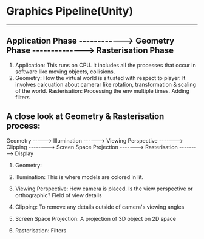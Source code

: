 # Graphics Pipeline(Unity)
__________________________________________________________________________________________________________________________


## Application Phase ------------> Geometry Phase --------------> Rasterisation Phase


1. Application: This runs on CPU. It includes all the processes that occur in software like moving objects, collisions.
2. Geometry: How the virtual world is situated with respect to player. It involves calcuation about camerar like rotation, transformation & scaling of the world.
Rasterisation: Processing the env multiple times. Adding filters 

## A close look at Geometry & Rasterisation process:

Geometry -----> Illumination ------> Viewing Perspective -------> Clipping --------> Screen Space Projection -------> Rasterisation ---------> Display
  
1) Geometry: 

2) Illumination: This is where models are colored in lit.

3) Viewing Perspective: How camera is placed. Is the view perspective or orthographic? Field of view details

4) Clipping: To remove any details outside of camera's viewing angles

5) Screen Space Projection: A projection of 3D object on 2D space

6) Rasterisation: Filters